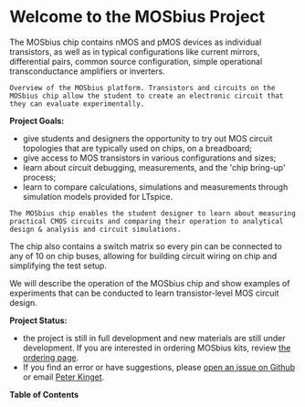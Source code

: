 <!-- 
```{raw} html
<center>
<video controls width="320" autoplay muted>
  <source src="../_static/videos/MOSbius.mp4" type="video/mp4">
  Your browser does not support the video tag
</video>
</center>
```
-->

# Welcome to the MOSbius Project

The MOSbius chip contains nMOS and pMOS devices as individual transistors, as
well as in typical configurations like current mirrors, differential pairs, common source configuration, simple operational transconductance amplifiers or inverters. 

```{figure} img/mosbius_flow.png
Overview of the MOSbius platform. Transistors and circuits on the MOSbius chip allow the student to create an electronic circuit that they can evaluate experimentally.
```

**Project Goals:** 
- give students and designers the opportunity to try out MOS circuit topologies that are typically used on chips, on a breadboard;
- give access to MOS transistors in various configurations and sizes;
- learn about circuit debugging, measurements, and the 'chip bring-up' process;
- learn to compare calculations, simulations and measurements through simulation models provided for LTspice. 

```{figure} img/cycle.png
The MOSbius chip enables the student designer to learn about measuring practical CMOS circuits and comparing their operation to analytical design & analysis and circuit simulations. 
```

The chip also contains a switch matrix so every pin can be connected to any of 10 on chip buses, allowing for building circuit wiring on chip and simplifying the test setup. 

We will describe the operation of the MOSbius chip and show examples of experiments that can be conducted to learn transistor-level MOS circuit design. 


**Project Status:**
- the project is still in full development and new materials are still under development. If you are interested in ordering MOSbius kits, review [the ordering page](../7_ordering/ordering).
- If you find an error or have suggestions, please [open an issue on Github](https://github.com/peterkinget/MOSbiusBook/issues/new) or email [Peter Kinget](mailto:pk171+mosbius@columbia.edu).

**Table of Contents**
```{tableofcontents}
```

